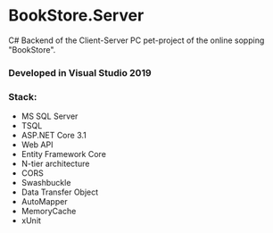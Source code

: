 # BookStore.Server
C# Backend of the Client-Server PC pet-project of the online sopping "BookStore". 

### Developed in Visual Studio 2019

### Stack:
* MS SQL Server
* TSQL
* ASP.NET Core 3.1
* Web API
* Entity Framework Core
* N-tier architecture
* CORS
* Swashbuckle
* Data Transfer Object
* AutoMapper
* MemoryCache
* xUnit


